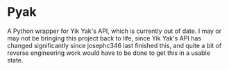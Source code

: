 Pyak
====

A Python wrapper for Yik Yak's API, which is currently out of date. I may or may not be bringing this project back to life, since Yik Yak's API has changed significantly since josephc346 last finished this, and quite a bit of reverse engineering work would have to be done to get this in a usable state.
